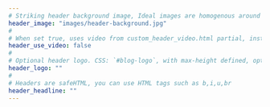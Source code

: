 ```yaml
---
# Striking header background image, Ideal images are homogenous around the centre and contrasting to the text. Non-ideal images can use `title_guard`
header_image: "images/header-background.jpg"
#
# When set true, uses video from custom_header_video.html partial, instead of header_image
header_use_video: false
#
# Optional header logo. CSS: `#blog-logo`, with max-height defined, optimize to prevent scaling
header_logo: ""
#
# Headers are safeHTML, you can use HTML tags such as b,i,u,br
header_headline: ""
---
```

